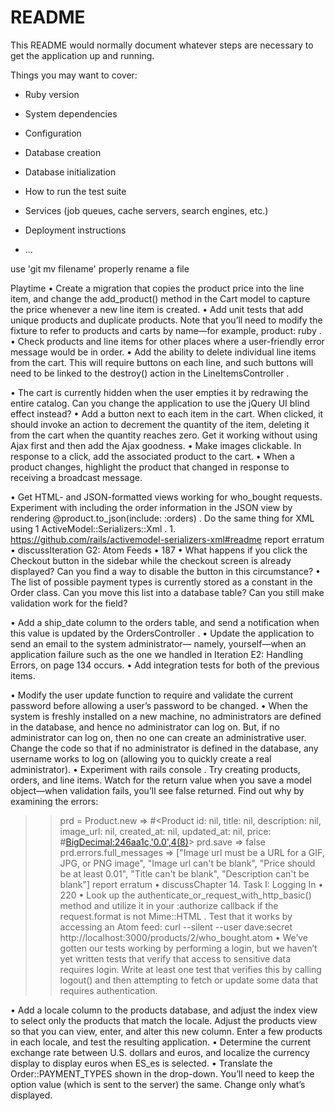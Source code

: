 # README

This README would normally document whatever steps are necessary to get the
application up and running.

Things you may want to cover:

* Ruby version

* System dependencies

* Configuration

* Database creation

* Database initialization

* How to run the test suite

* Services (job queues, cache servers, search engines, etc.)

* Deployment instructions

* ...


use 'git mv filename' properly rename a file

Playtime
• Create a migration that copies the product price into the line item, and
change the add_product() method in the Cart model to capture the price
whenever a new line item is created.
• Add unit tests that add unique products and duplicate products. Note
that you’ll need to modify the fixture to refer to products and carts by
name—for example, product: ruby .
• Check products and line items for other places where a user-friendly error
message would be in order.
• Add the ability to delete individual line items from the cart. This will
require buttons on each line, and such buttons will need to be linked to
the destroy() action in the LineItemsController .


• The cart is currently hidden when the user empties it by redrawing the
entire catalog. Can you change the application to use the jQuery UI blind
effect instead?
• Add a button next to each item in the cart. When clicked, it should invoke
an action to decrement the quantity of the item, deleting it from the cart
when the quantity reaches zero. Get it working without using Ajax first
and then add the Ajax goodness.
• Make images clickable. In response to a click, add the associated product
to the cart.
• When a product changes, highlight the product that changed in response
to receiving a broadcast message.


• Get HTML- and JSON-formatted views working for who_bought requests.
Experiment with including the order information in the JSON view by
rendering @product.to_json(include: :orders) . Do the same thing for XML using
1
ActiveModel::Serializers::Xml .
1.
https://github.com/rails/activemodel-serializers-xml#readme
report erratum • discussIteration G2: Atom Feeds
• 187
• What happens if you click the Checkout button in the sidebar while the
checkout screen is already displayed? Can you find a way to disable the
button in this circumstance?
• The list of possible payment types is currently stored as a constant in the
Order class. Can you move this list into a database table? Can you still
make validation work for the field?


• Add a ship_date column to the orders table, and send a notification when
this value is updated by the OrdersController .
• Update the application to send an email to the system administrator—
namely, yourself—when an application failure such as the one we handled
in Iteration E2: Handling Errors, on page 134 occurs.
• Add integration tests for both of the previous items.


• Modify the user update function to require and validate the current
password before allowing a user’s password to be changed.
• When the system is freshly installed on a new machine, no administrators
are defined in the database, and hence no administrator can log on. But, if
no administrator can log on, then no one can create an administrative user.
Change the code so that if no administrator is defined in the database,
any username works to log on (allowing you to quickly create a real
administrator).
• Experiment with rails console . Try creating products, orders, and line items.
Watch for the return value when you save a model object—when validation
fails, you’ll see false returned. Find out why by examining the errors:
>> prd = Product.new
=> #<Product id: nil, title: nil, description: nil, image_url:
nil, created_at: nil, updated_at: nil, price:
#<BigDecimal:246aa1c,'0.0',4(8)>>
>> prd.save
=> false
>> prd.errors.full_messages
=> ["Image url must be a URL for a GIF, JPG, or PNG image",
"Image url can't be blank", "Price should be at least 0.01",
"Title can't be blank", "Description can't be blank"]
report erratum • discussChapter 14. Task I: Logging In
• 220
• Look up the authenticate_or_request_with_http_basic() method and utilize it in your
:authorize callback if the request.format is not Mime::HTML . Test that it works by
accessing an Atom feed:
curl --silent --user dave:secret \
http://localhost:3000/products/2/who_bought.atom
• We’ve gotten our tests working by performing a login, but we haven’t yet
written tests that verify that access to sensitive data requires login. Write
at least one test that verifies this by calling logout() and then attempting
to fetch or update some data that requires authentication.


• Add a locale column to the products database, and adjust the index view
to select only the products that match the locale. Adjust the products
view so that you can view, enter, and alter this new column. Enter a few
products in each locale, and test the resulting application.
• Determine the current exchange rate between U.S. dollars and euros, and
localize the currency display to display euros when ES_es is selected.
• Translate the Order::PAYMENT_TYPES shown in the drop-down. You’ll need to
keep the option value (which is sent to the server) the same. Change only
what’s displayed.
